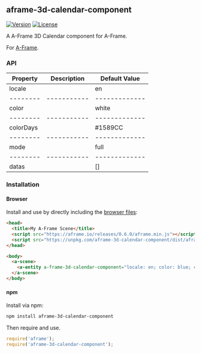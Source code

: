 ## aframe-3d-calendar-component

[![Version](http://img.shields.io/npm/v/aframe-a-frame-3D-calendar-component.svg?style=flat-square)](https://npmjs.org/package/aframe-3d-calendar-component)
[![License](http://img.shields.io/npm/l/aframe-3d-calendar-component.svg?style=flat-square)](https://npmjs.org/package/aframe-3d-calendar-component)

A A-Frame 3D Calendar component for A-Frame.

For [A-Frame](https://aframe.io).

### API

| Property | Description | Default Value |
| -------- | ----------- | ------------- |
| locale   |             | en            |
| -------- | ----------- | ------------- |
| color    |             | white         |
| -------- | ----------- | ------------- |
| colorDays|             | #1589CC       |
| -------- | ----------- | ------------- |
| mode     |             | full          |
| -------- | ----------- | ------------- |
| datas    |             | []            |

### Installation

#### Browser

Install and use by directly including the [browser files](dist):

```html
<head>
  <title>My A-Frame Scene</title>
  <script src="https://aframe.io/releases/0.6.0/aframe.min.js"></script>
  <script src="https://unpkg.com/aframe-3d-calendar-component/dist/aframe-3d-calendar-component.min.js"></script>
</head>

<body>
  <a-scene>
    <a-entity a-frame-3d-calendar-component="locale: en; color: blue; colorDays: colorDays; mode: full"></a-entity>
  </a-scene>
</body>
```

#### npm

Install via npm:

```bash
npm install aframe-3d-calendar-component
```

Then require and use.

```js
require('aframe');
require('aframe-3d-calendar-component');
```
